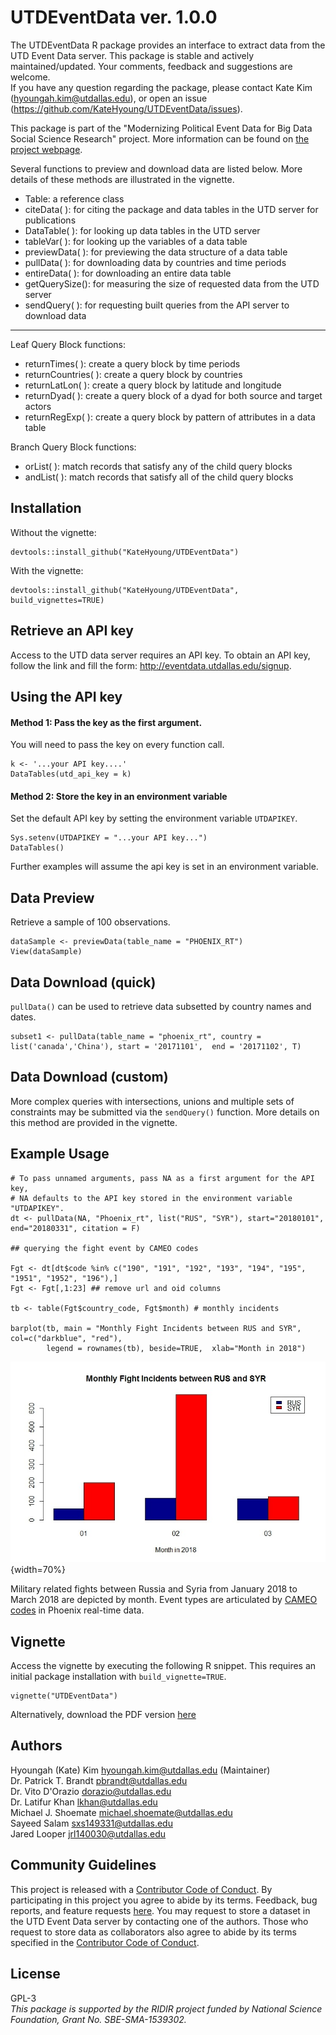 
# UTDEventData ver. 1.0.0

The UTDEventData R package provides an interface to extract data from the UTD Event Data server. This package is stable and actively maintained/updated. Your comments, feedback and suggestions are welcome.   
If you have any question regarding the package, please contact Kate Kim (<hyoungah.kim@utdallas.edu>), or open an issue (<https://github.com/KateHyoung/UTDEventData/issues>).

This package is part of the "Modernizing Political Event Data for Big Data Social Science Research" project. More information can be found on [the project webpage](http://eventdata.utdallas.edu/data.html).

Several functions to preview and download data are listed below. More details of these methods are illustrated in the vignette. 

- Table: a reference class 
- citeData( ): for citing the package and data tables in the UTD server for publications
- DataTable( ): for looking up data tables in the UTD server 
- tableVar( ): for looking up the variables of a data table
- previewData( ): for previewing the data structure of a data table
- pullData( ): for downloading data by countries and time periods 
- entireData( ): for downloading an entire data table
- getQuerySize(): for measuring the size of requested data from the UTD server
- sendQuery( ): for requesting built queries from the API server to download data

****
Leaf Query Block functions:
- returnTimes( ): create a query block by time periods
- returnCountries( ): create a query block by countries
- returnLatLon( ): create a query block by latitude and longitude
- returnDyad( ): create a query block of a dyad for both source and target actors
- returnRegExp( ): create a query block by pattern of attributes in a data table

Branch Query Block functions:
- orList( ): match records that satisfy any of the child query blocks 
- andList( ): match records that satisfy all of the child query blocks 

## Installation

Without the vignette:
```
devtools::install_github("KateHyoung/UTDEventData") 
```

With the vignette:
```
devtools::install_github("KateHyoung/UTDEventData", build_vignettes=TRUE)
```

## Retrieve an API key

Access to the UTD data server requires an API key. To obtain an API key, follow the link and fill the form: <http://eventdata.utdallas.edu/signup>.

## Using the API key
#### Method 1: Pass the key as the first argument.
You will need to pass the key on every function call.  
```
k <- '...your API key....'
DataTables(utd_api_key = k)
```

#### Method 2: Store the key in an environment variable 
Set the default API key by setting the environment variable `UTDAPIKEY`.
```
Sys.setenv(UTDAPIKEY = "...your API key...")
DataTables()
```

Further examples will assume the api key is set in an environment variable. 

## Data Preview
Retrieve a sample of 100 observations.  
```
dataSample <- previewData(table_name = "PHOENIX_RT")
View(dataSample)
```
## Data Download (quick) 
`pullData()` can be used to retrieve data subsetted by country names and dates. 
```
subset1 <- pullData(table_name = "phoenix_rt", country = list('canada','China'), start = '20171101',  end = '20171102', T)
```

## Data Download (custom)
More complex queries with intersections, unions and multiple sets of constraints may be submitted via the `sendQuery()` function. More details on this method are provided in the vignette.  


## Example Usage
```
# To pass unnamed arguments, pass NA as a first argument for the API key, 
# NA defaults to the API key stored in the environment variable "UTDAPIKEY".
dt <- pullData(NA, "Phoenix_rt", list("RUS", "SYR"), start="20180101", end="20180331", citation = F)

## querying the fight event by CAMEO codes

Fgt <- dt[dt$code %in% c("190", "191", "192", "193", "194", "195", "1951", "1952", "196"),]
Fgt <- Fgt[,1:23] ## remove url and oid columns

tb <- table(Fgt$country_code, Fgt$month) # monthly incidents

barplot(tb, main = "Monthly Fight Incidents between RUS and SYR", col=c("darkblue", "red"),
        legend = rownames(tb), beside=TRUE,  xlab="Month in 2018")
```

![](vignettes/figures/fig1.jpg){width=70%}

Military related fights between Russia and Syria from January 2018 to March 2018 are depicted by month. Event types are articulated by [CAMEO codes](http://eventdata.parusanalytics.com/data.dir/cameo.html) in Phoenix real-time data. 

## Vignette
Access the vignette by executing the following R snippet. This requires an initial package installation with `build_vignette=TRUE`.

```
vignette("UTDEventData")
```
Alternatively, download the PDF version [here](https://github.com/KateHyoung/UTDEventData/raw/UTDEventData/UTDEventData.pdf)


## Authors  
Hyoungah (Kate) Kim <hyoungah.kim@utdallas.edu> (Maintainer)  
Dr. Patrick T. Brandt <pbrandt@utdallas.edu>  
Dr. Vito D'Orazio <dorazio@utdallas.edu>  
Dr. Latifur Khan <lkhan@utdallas.edu>  
Michael J. Shoemate <michael.shoemate@utdallas.edu>   
Sayeed Salam <sxs149331@utdallas.edu>  
Jared Looper <jrl140030@utdallas.edu>    
 
 
## Community Guidelines
This project is released with a [Contributor Code of Conduct](CONDUCT.md). By participating in this project you agree to abide by its terms. Feedback, bug reports, and feature requests [here](hhttps://github.com/KateHyoung/UTDEventData/issues). You may request to store a dataset in the UTD Event Data server by contacting one of the authors. Those who request to store data as collaborators also agree to abide by its terms specified in the [Contributor Code of Conduct](CONDUCT.md).


## License
GPL-3 <br/>
*This package is supported by the RIDIR project funded by National Science Foundation, Grant No. SBE-SMA-1539302.*
